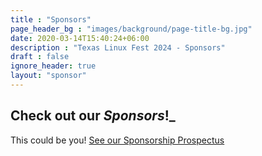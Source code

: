 ```yaml
---
title : "Sponsors"
page_header_bg : "images/background/page-title-bg.jpg"
date: 2020-03-14T15:40:24+06:00
description : "Texas Linux Fest 2024 - Sponsors"
draft : false
ignore_header: true
layout: "sponsor"
---
```


## Check out our _Sponsors_!_
This could be you! [See our Sponsorship Prospectus ](/sponsorship)
